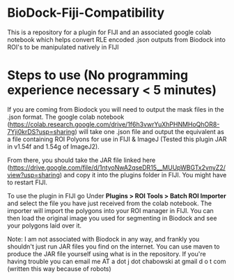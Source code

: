 # BioDock-Fiji-Compatibility
This is a repository for a plugin for FIJI and an associated google colab notebook which helps convert RLE encoded .json outputs from Biodock into ROI's to be manipulated natively in FIJI

# Steps to use (No programming experience necessary < 5 minutes)
If you are coming from Biodock you will need to output the mask files in the .json format. The google colab notebook (https://colab.research.google.com/drive/1f6h3vwrYuXhPHNMHoQhOR8-7Yji0krDS?usp=sharing) will take one .json file and output the equivalent as a file containing ROI Polyons for use in FIJI & ImageJ (Tested this plugin JAR in v1.54f and 1.54g of ImageJ2). 

From there, you should take the JAR file linked here (https://drive.google.com/file/d/1ntyoNwA2qseDR15__MUUpWBGTx2vnyZ2/view?usp=sharing) and copy it into the plugins folder in FIJI. You might have to restart FIJI.

To use the plugin in FIJI go Under **Plugins > ROI Tools > Batch ROI Importer** and select the file you have just received from the colab notebook. The importer will import the polygons into your ROI manager in FIJI. You can then load the original image you used for segmenting in Biodock and see your polygons laid over it.

Note: I am not associated with Biodock in any way, and frankly you shouldn't just run JAR files you find on the internet. You can use maven to produce the JAR file yourself using what is in the repository. If you're having trouble you can email me AT    a dot j dot chabowski at gmail d o t  com   (written this way because of robots)
